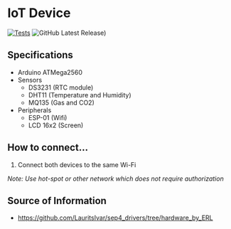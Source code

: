 # IoT Device

[![Tests](https://github.com/SEP4Y-S24/iot/actions/workflows/build.yaml/badge.svg)](https://github.com/SEP4Y-S24/iot/actions/workflows/build.yaml)
![GitHub Latest Release)](https://img.shields.io/github/v/release/SEP4Y-S24/iot?logo=github)

## Specifications

- Arduino ATMega2560
- Sensors
  - DS3231 (RTC module)
  - DHT11 (Temperature and Humidity)
  - MQ135 (Gas and CO2)
- Peripherals 
  - ESP-01 (Wifi)
  - LCD 16x2 (Screen)

## How to connect...

1. Connect both devices to the same Wi-Fi

_Note: Use hot-spot or other network which does not require authorization_

## Source of Information

- https://github.com/LauritsIvar/sep4_drivers/tree/hardware_by_ERL
